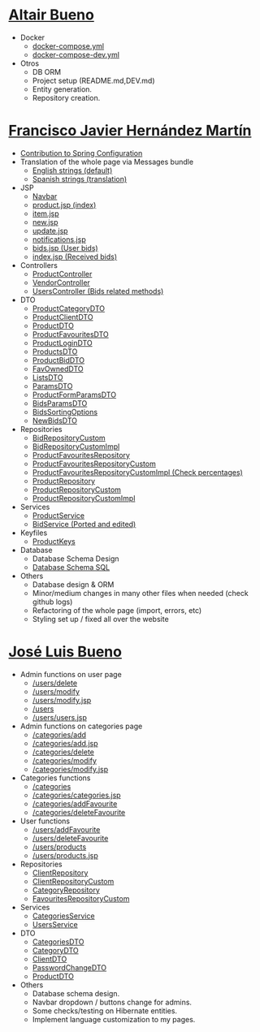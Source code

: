 # [Altair Bueno](https://github.com/Altair-Bueno/ubay-spring/commits?author=Altair-Bueno)

- Docker
  - [docker-compose.yml](docker-compose.yml)
  - [docker-compose-dev.yml](docker-compose-dev.yml)
- Otros
  - DB ORM
  - Project setup (README.md,DEV.md)
  - Entity generation.
  - Repository creation.

# [Francisco Javier Hernández Martín](https://github.com/Altair-Bueno/ubay-spring/commits?author=fran1215)

- [Contribution to Spring Configuration](src/main/resources/application.properties)
- Translation of the whole page via Messages bundle
  - [English strings (default)](src/main/resources/messages.properties)
  - [Spanish strings (translation)](src/main/resources/messages_es.properties)
- JSP
  - [Navbar](src/main/webapp/WEB-INF/components/navbar.jsp)
  - [product.jsp (index)](src/main/webapp/WEB-INF/view/product.jsp)
  - [item.jsp](src/main/webapp/WEB-INF/view/product/item.jsp)
  - [new.jsp](src/main/webapp/WEB-INF/view/product/new.jsp)
  - [update.jsp](src/main/webapp/WEB-INF/view/product/update.jsp)
  - [notifications.jsp](src/main/webapp/WEB-INF/view/users/notifications.jsp)
  - [bids.jsp (User bids)](src/main/webapp/WEB-INF/view/users/bids.jsp)
  - [index.jsp (Received bids)](src/main/webapp/WEB-INF/view/vendor/bids/index.jsp)
- Controllers
  - [ProductController](src/main/java/uma/taw/ubayspring/controller/ProductController.java)
  - [VendorController](src/main/java/uma/taw/ubayspring/controller/VendorController.java)
  - [UsersController (Bids related methods)](src/main/java/uma/taw/ubayspring/controller/UsersController.java)
- DTO
  - [ProductCategoryDTO](src/main/java/uma/taw/ubayspring/dto/products/ProductCategoryDTO.java)
  - [ProductClientDTO](src/main/java/uma/taw/ubayspring/dto/products/ProductClientDTO.java)
  - [ProductDTO](src/main/java/uma/taw/ubayspring/dto/products/ProductDTO.java)
  - [ProductFavouritesDTO](src/main/java/uma/taw/ubayspring/dto/products/ProductFavouritesDTO.java)
  - [ProductLoginDTO](src/main/java/uma/taw/ubayspring/dto/products/ProductLoginDTO.java)
  - [ProductsDTO](src/main/java/uma/taw/ubayspring/dto/products/ProductsDTO.java)
  - [ProductBidDTO](src/main/java/uma/taw/ubayspring/dto/products/ProductBidDTO.java)
  - [FavOwnedDTO](src/main/java/uma/taw/ubayspring/dto/products/index/FavOwnedDTO.java)
  - [ListsDTO](src/main/java/uma/taw/ubayspring/dto/products/index/ListsDTO.java)
  - [ParamsDTO](src/main/java/uma/taw/ubayspring/dto/products/index/ParamsDTO.java)
  - [ProductFormParamsDTO](src/main/java/uma/taw/ubayspring/dto/products/ProductForm/ProductFormParamsDTO.java)
  - [BidsParamsDTO](src/main/java/uma/taw/ubayspring/dto/bids/BidsParamsDTO.java)
  - [BidsSortingOptions](src/main/java/uma/taw/ubayspring/dto/bids/BidsSortingOptions.java)
  - [NewBidsDTO](src/main/java/uma/taw/ubayspring/dto/bids/NewBidsDTO.java)
- Repositories
  - [BidRepositoryCustom](src/main/java/uma/taw/ubayspring/repository/BidRepositoryCustom.java)
  - [BidRepositoryCustomImpl](src/main/java/uma/taw/ubayspring/repository/BidRepositoryCustomImpl.java)
  - [ProductFavouritesRepository](src/main/java/uma/taw/ubayspring/repository/ProductFavouritesRepository.java)
  - [ProductFavouritesRepositoryCustom](src/main/java/uma/taw/ubayspring/repository/ProductFavouritesRepositoryCustom.java)
  - [ProductFavouritesRepositoryCustomImpl (Check percentages)](src/main/java/uma/taw/ubayspring/repository/ProductFavouritesRepositoryCustomImpl.java)
  - [ProductRepository](src/main/java/uma/taw/ubayspring/repository/ProductRepository.java)
  - [ProductRepositoryCustom](src/main/java/uma/taw/ubayspring/repository/ProductRepositoryCustom.java)
  - [ProductRepositoryCustomImpl](src/main/java/uma/taw/ubayspring/repository/ProductRepositoryCustomImpl.java)
- Services
  - [ProductService](src/main/java/uma/taw/ubayspring/service/products/ProductService.java)
  - [BidService (Ported and edited)](src/main/java/uma/taw/ubayspring/service/BidService.java)
- Keyfiles
  - [ProductKeys](src/main/java/uma/taw/ubayspring/keys/UsersKeys.java)
- Database
  - Database Schema Design
  - [Database Schema SQL](sql/scheme.sql)
- Others
  - Database design & ORM
  - Minor/medium changes in many other files when needed (check github logs)
  - Refactoring of the whole page (import, errors, etc)
  - Styling set up / fixed all over the website

# [José Luis Bueno](https://github.com/Altair-Bueno/ubay-spring/commits?author=jxtaaa)
- Admin functions on user page
  - [/users/delete](src/main/java/uma/taw/ubayspring/controller/UsersController.java)
  - [/users/modify](src/main/java/uma/taw/ubayspring/controller/UsersController.java)
  - [/users/modify.jsp](src/main/webapp/WEB-INF/view/users/modify.jsp)
  - [/users](src/main/java/uma/taw/ubayspring/controller/UsersController.java)
  - [/users/users.jsp](src/main/webapp/WEB-INF/view/users/users.jsp)
- Admin functions on categories page
  - [/categories/add](src/main/java/uma/taw/ubayspring/controller/CategoriesController.java)
  - [/categories/add.jsp](src/main/webapp/WEB-INF/view/categories/add.jsp)
  - [/categories/delete](src/main/java/uma/taw/ubayspring/controller/CategoriesController.java)
  - [/categories/modify](src/main/java/uma/taw/ubayspring/controller/CategoriesController.java)
  - [/categories/modify.jsp](src/main/webapp/WEB-INF/view/categories/modify.jsp)
- Categories functions
  - [/categories](src/main/java/uma/taw/ubayspring/controller/CategoriesController.java)
  - [/categories/categories.jsp](src/main/webapp/WEB-INF/view/categories/categories.jsp)
  - [/categories/addFavourite](src/main/java/uma/taw/ubayspring/controller/CategoriesController.java)
  - [/categories/deleteFavourite](src/main/java/uma/taw/ubayspring/controller/CategoriesController.java)
- User functions
  - [/users/addFavourite](src/main/java/uma/taw/ubayspring/controller/UsersController.java)
  - [/users/deleteFavourite](src/main/java/uma/taw/ubayspring/controller/UsersController.java)
  - [/users/products](src/main/java/uma/taw/ubayspring/controller/UsersController.java)
  - [/users/products.jsp](src/main/webapp/WEB-INF/view/users/products.jsp)
- Repositories
  - [ClientRepository](src/main/java/uma/taw/ubayspring/repository/ClientRepository.java)
  - [ClientRepositoryCustom](src/main/java/uma/taw/ubayspring/repository/ClientRepositoryCustom.java)
  - [CategoryRepository](src/main/java/uma/taw/ubayspring/repository/CategoryRepository.java)
  - [FavouritesRepositoryCustom](src/main/java/uma/taw/ubayspring/repository/FavouritesRepositoryCustom.java)
- Services
  - [CategoriesService](src/main/java/uma/taw/ubayspring/service/CategoriesService.java)
  - [UsersService](src/main/java/uma/taw/ubayspring/service/UsersService.java)
- DTO
  - [CategoriesDTO](src/main/java/uma/taw/ubayspring/dto/categories/CategoriesDTO.java)
  - [CategoryDTO](src/main/java/uma/taw/ubayspring/dto/categories/CategoryDTO.java)
  - [ClientDTO](src/main/java/uma/taw/ubayspring/dto/users/ClientDTO.java)
  - [PasswordChangeDTO](src/main/java/uma/taw/ubayspring/dto/users/PasswordChangeDTO.java)
  - [ProductDTO](src/main/java/uma/taw/ubayspring/dto/users/ProductDTO.java)
- Others
  - Database schema design.
  - Navbar dropdown / buttons change for admins.
  - Some checks/testing on Hibernate entities.
  - Implement language customization to my pages.
